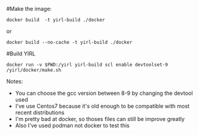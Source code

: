 #Make the image:

```
docker build  -t yirl-build ./docker
```
or
```
docker build --no-cache -t yirl-build ./docker
```

#Build YIRL

```
docker run -v $PWD:/yirl yirl-build scl enable devtoolset-9 /yirl/docker/make.sh
```

Notes:

- You can choose the gcc version between 8-9 by changing the devtool used
- I've use Centos7 because it's old enough to be compatible with most recent distributions
- I'm pretty bad at docker, so thoses files can still be improve greatly
- Also I've used podman not docker to test this